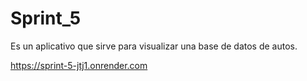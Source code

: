 # Sprint_5
Es un aplicativo que sirve para visualizar una base de datos de autos. 

https://sprint-5-jtj1.onrender.com 